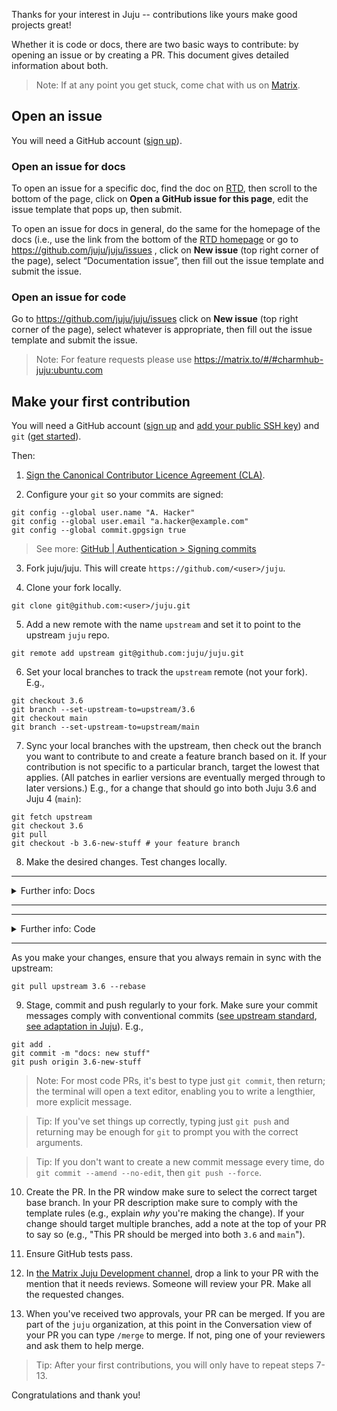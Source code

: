 Thanks for your interest in Juju -- contributions like yours make good projects
great!

Whether it is code or docs, there are two basic ways to contribute: by opening
an issue or by creating a PR. This document gives detailed information about
both.

> Note: If at any point you get stuck, come chat with us on
[Matrix](https://matrix.to/#/#charmhub-juju:ubuntu.com).

## Open an issue

You will need a GitHub account ([sign up](https://github.com/signup)).

### Open an issue for docs

To open an issue for a specific doc, find the doc on
[RTD](https://canonical-juju.readthedocs-hosted.com), then scroll to the bottom
of the page, click on **Open a GitHub issue for this page**, edit the issue
template that pops up, then submit.

To open an issue for docs in general, do the same for the homepage of the docs
(i.e., use the link from the bottom of the [RTD
homepage](https://canonical-juju.readthedocs-hosted.com) or go to
https://github.com/juju/juju/issues , click on **New issue** (top right corner
of the page), select “Documentation issue”, then fill out the issue template and
submit the issue.

### Open an issue for code

Go to https://github.com/juju/juju/issues  click on **New issue** (top right
corner of the page), select whatever is appropriate, then fill out the issue
template and submit the issue.

> Note: For feature requests please use
https://matrix.to/#/#charmhub-juju:ubuntu.com

## Make your first contribution

You will need a GitHub account ([sign up](https://github.com/signup) and [add
your public SSH key](https://github.com/settings/ssh)) and `git` ([get
started](https://git-scm.com/book/en/v2/Getting-Started-What-is-Git%3F)).

Then:

1. [Sign the Canonical Contributor Licence Agreement
   (CLA)](https://ubuntu.com/legal/contributors).

2. Configure your `git` so your commits are signed:

```
git config --global user.name "A. Hacker"
git config --global user.email "a.hacker@example.com"
git config --global commit.gpgsign true
```

> See more: [GitHub | Authentication > Signing commits](https://docs.github.com/en/authentication/managing-commit-signature-verification/signing-commits)

3. Fork juju/juju. This will create `https://github.com/<user>/juju`.

4. Clone your fork locally.

```
git clone git@github.com:<user>/juju.git
```

5. Add a new remote with the name `upstream` and set it to point to the upstream
`juju` repo.

```
git remote add upstream git@github.com:juju/juju.git
```

6. Set your local branches to track the `upstream` remote (not your fork). E.g.,

```
git checkout 3.6
git branch --set-upstream-to=upstream/3.6
git checkout main
git branch --set-upstream-to=upstream/main
```

7. Sync your local branches with the upstream, then check out the branch you
want to contribute to and create a feature branch based on it. If your
contribution is not specific to a particular branch, target the lowest that
applies. (All patches in earlier versions are eventually merged through to later
versions.) E.g., for a change that should go into both Juju 3.6 and Juju 4
(`main`):

```
git fetch upstream
git checkout 3.6
git pull
git checkout -b 3.6-new-stuff # your feature branch
```

8. Make the desired changes. Test changes locally.


----------------
<details>

<summary>Further info: Docs</summary>

The documentation is in `juju/docs`, which is further split into `user/` and
`contributor/`. Some user reference docs (for the `juju` CLI commands, the
controller and model configs, and the hook commands) are autogenerated from
source, and must be updated in source. Contributor documentation also includes
this CONTRIBUTING.md file as well as all the doc.go files in the Juju codebase,
and these docs are not published on
[RTD](https://canonical-juju.readthedocs-hosted.com), but must be taken into
account when proposing changes.

> Tip: If you start from an existing doc on
https://canonical-juju.readthedocs-hosted.com/en/latest/, you can find its
source file by scrolling to the bottom of the page and clicking on **Edit this
page on GitHub** -- though we still recommend you do not make changes there
directly there but rather in a local clone, as that will make it easier for you
to iterate during the PR review process.

If you are adding a new page, make sure to file it correctly and also add it to
the correct `index.md` page, or else it won't be visible in the published docs.

All changes should follow the existing patterns, including
  [Diátaxis](https://diataxis.fr), the [Canonical Documentation Style
  Guide](https://docs.ubuntu.com/styleguide/en), the modular structure, the
  cross-referencing pattern, [MyST
  Markdown](https://canonical-documentation-with-sphinx-and-readthedocscom.readthedocs-hosted.com/style-guide-myst/),
  etc.

Changes should be inspected by building the docs and fixing any issues
discovered that way. To preview the docs as they will be rendered on RTD, in
`juju/docs` run `make run` and open the provided link in a browser. If you get
errors, try `make clean`, then `make run` again. For other checks, see `make
[Tab]` and select the command for the desired check.

</details>

----------------

----------------
<details>

<summary>Further info: Code</summary>

### Installing Go

`juju` is written in [Go](https://go.dev/). To install Go see [Go
docs](https://golang.org/doc/install#install).

### Building Juju and its dependencies

Fork and clone the Juju repo, then navigate to the root directory and run `make
install`:

```
git clone https://github.com/<user>/juju.git
cd juju
make install
```

### Updating Go dependencies

Juju uses Go modules to manage dependencies. To update a dependency, use the
following, ensuring that the dependency is using a version where possible, or a
commit hash if not available:


```
go get -u github.com/the/dependency@v1.2.3
go mod tidy
```

### Code formatting

To format your code, run `go fmt`.

> Note: Your editor may do this automatically.


### Imports

Import statements are grouped into 3 sections: standard library, 3rd party
libraries, juju imports. The tool "go fmt" can be used to ensure each
group is alphabetically sorted. eg:

```go
    import (
        "fmt"
        "time"

        "labix.org/v2/mgo"
        "github.com/juju/loggo"
        gc "gopkg.in/check.v1"

        "github.com/juju/juju/state"
        "github.com/juju/worker/v3"
    )
```

### Testing

Some tests may require local lxd to be installed, see
[installing lxd via snap](https://stgraber.org/2016/10/17/lxd-snap-available/).

Juju uses the `gocheck` testing framework, which is automatically installed
as a dependency of `juju`. You can read more about `gocheck` at
http://godoc.org/gopkg.in/check.v1. `gocheck` is integrated into the source of
each package so the standard `go test` command is used to run `gocheck` tests.
For example:

```
go test -v github.com/juju/juju/core/config -check.v
```

By default `gocheck` will run all tests
in a package, selected tests can by run by passing `-gocheck.f` to match a
subset of test names.

```
go test -gocheck.f '$REGEX'
```


### Testing and MongoDB

Many tests use a standalone instance of `mongod` as part of their setup. The
`mongod` binary found in `$PATH` is executed by these suites.  If you don't
already have MongoDB installed, run

```
make install-mongo-dependencies
```
</details>

----------------



As you make your changes, ensure that you always remain in sync with the upstream:

```
git pull upstream 3.6 --rebase
```

9. Stage, commit and push regularly to your fork. Make sure your commit messages
comply with conventional commits ([see upstream
standard](https://www.conventionalcommits.org/en/v1.0.0/), [see adaptation in
Juju](./docs/contributor/reference/conventional-commits.md)). E.g.,

```
git add .
git commit -m "docs: new stuff"
git push origin 3.6-new-stuff
```

> Note: For most code PRs, it's best to type just `git commit`, then return; the
terminal will open a text editor, enabling you to write a lengthier, more
explicit message.

> Tip: If you've set things up correctly, typing just `git push` and returning
may be enough for `git` to prompt you with the correct arguments.

> Tip: If you don't want to create a new commit message every time, do
`git commit --amend --no-edit`, then `git push --force`.

10. Create the PR. In the PR window make sure to select the correct target base
branch. In your PR description make sure to comply with the template rules (e.g.,
explain _why_ you're making the change). If your change should target multiple
branches, add a note at the top of your PR to say so (e.g., "This PR should be
merged into both `3.6` and `main`").

11. Ensure GitHub tests pass.

12. In [the Matrix Juju Development
channel](https://matrix.to/#/#charmhub-jujudev:ubuntu.com), drop a link to your
PR with the mention that it needs reviews. Someone will review your PR. Make all
the requested changes.

13. When you've received two approvals, your PR can be merged. If you are part
of the `juju` organization, at this point in the Conversation view of your PR
you can type `/merge` to merge. If not, ping one of your reviewers and ask them
to help merge.

> Tip: After your first contributions, you will only have to repeat steps 7-13.

Congratulations and thank you!
